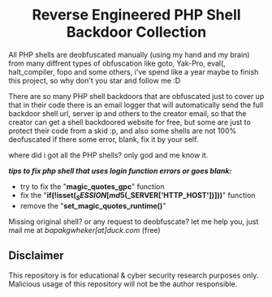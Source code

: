 <div align="center"><h1>Reverse Engineered PHP Shell Backdoor Collection</h1></div> 

All PHP shells are deobfuscated manually (using my hand and my brain) from many diffrent types of obfuscation like goto, Yak-Pro, eval(, halt_compiler, fopo and some others, i've spend like a year maybe to finish this project, so why don't you star and follow me :D

There are so many PHP shell backdoors that are obfuscated just to cover up that in their code there is an email logger that will automatically send the full backdoor shell url, server ip and others to the creator email, so that the creator can get a shell backdoored website for free, but some are just to protect their code from a skid :p, and also some shells are not 100% deofuscated if there some error, blank, fix it by your self.

where did i got all the PHP shells? only god and me know it.

***tips to fix php shell that uses login function errors or goes blank:***
* try to fix the "**magic_quotes_gpc**" function
* fix the "**if(!isset($_SESSION[md5($_SERVER['HTTP_HOST'])]))**" function
* remove the "**set_magic_quotes_runtime()**"

Missing original shell? or any request to deobfuscate? let me help you, just mail me at *bapakgwheker[at]duck.com* (free)

## Disclaimer

This repository is for educational & cyber security research purposes only.
Malicious usage of this repository will not be the author responsible.

